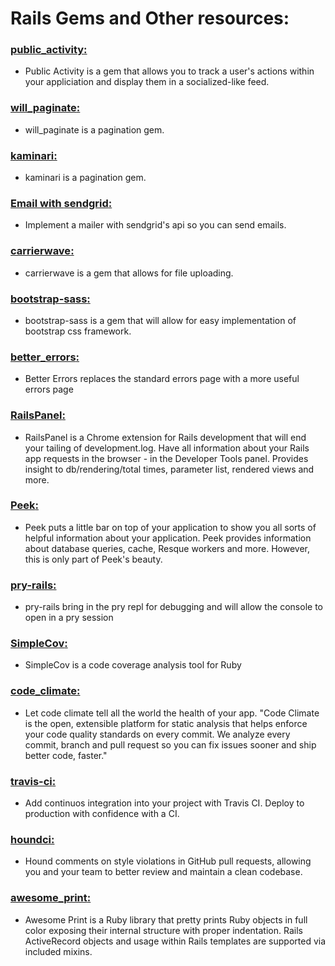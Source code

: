 # Rails Gems and Other resources:

### [__public_activity__:](https://github.com/chaps-io/public_activity)
* Public Activity is a gem that allows you to track a user's actions within your appliciation and display them in a socialized-like feed.

### [__will_paginate__:](https://github.com/mislav/will_paginate)
* will_paginate is a pagination gem.

### [__kaminari__:](https://github.com/amatsuda/kaminari)
* kaminari is a pagination gem.

### [Email with __sendgrid__:](https://sendgrid.com/docs/API_Reference/index.html)
* Implement a mailer with sendgrid's api so you can send emails.

### [__carrierwave__:](https://github.com/carrierwaveuploader/carrierwave)
* carrierwave is a gem that allows for file uploading.

### [__bootstrap-sass__:](https://github.com/twbs/bootstrap-sass)
* bootstrap-sass is a gem that will allow for easy implementation of bootstrap css framework.

### [__better_errors__:](https://github.com/charliesome/better_errors)
* Better Errors replaces the standard errors page with a more useful errors page

### [__RailsPanel__:](https://github.com/dejan/rails_panel)
* RailsPanel is a Chrome extension for Rails development that will end your tailing of development.log. Have all information about your Rails app requests in the browser - in the Developer Tools panel. Provides insight to db/rendering/total times, parameter list, rendered views and more.

### [__Peek__:](https://github.com/peek/peek)
  * Peek puts a little bar on top of your application to show you all sorts of helpful information about your application. Peek provides information about database queries, cache, Resque workers and more. However, this is only part of Peek's beauty.

### [__pry-rails__:](https://github.com/rweng/pry-rails)
* pry-rails bring in the pry repl for debugging and will allow the console to open in a pry session

### [__SimpleCov__:](https://github.com/colszowka/simplecov)
* SimpleCov is a code coverage analysis tool for Ruby

### [__code_climate__:](https://docs.codeclimate.com/docs/getting-started-with-code-climate)
* Let code climate tell all the world the health of your app. "Code Climate is the open, extensible platform for static analysis that helps enforce your code quality standards on every commit. We analyze every commit, branch and pull request so you can fix issues sooner and ship better code, faster."

### [__travis-ci__:](https://docs.travis-ci.com/)
* Add continuos integration into your project with Travis CI. Deploy to production with confidence with a CI.

### [__houndci__:](https://houndci.com/)
* Hound comments on style violations in GitHub pull requests, allowing you and your team to better review and maintain a clean codebase.

### [__awesome_print__:](https://github.com/michaeldv/awesome_print)
* Awesome Print is a Ruby library that pretty prints Ruby objects in full color exposing their internal structure with proper indentation. Rails ActiveRecord objects and usage within Rails templates are supported via included mixins.
